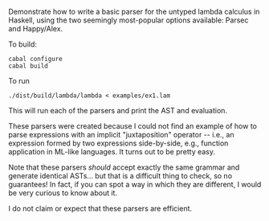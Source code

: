 Demonstrate how to write a basic parser for the untyped lambda
calculus in Haskell, using the two seemingly most-popular options
available: Parsec and Happy/Alex.

To build:

```
cabal configure
cabal build
```

To run

```
./dist/build/lambda/lambda < examples/ex1.lam
```

This will run each of the parsers and print the AST and evaluation.

These parsers were created because I could not find an example of how
to parse expressions with an implicit "juxtaposition" operator --
i.e., an expression formed by two expressions side-by-side, e.g.,
function application in ML-like languages. It turns out to be pretty easy.

Note that these parsers _should_ accept exactly the same grammar and
generate identical ASTs... but that is a difficult thing to check, so
no guarantees! In fact, if you can spot a way in which they are
different, I would be very curious to know about it.

I do not claim or expect that these parsers are efficient.
